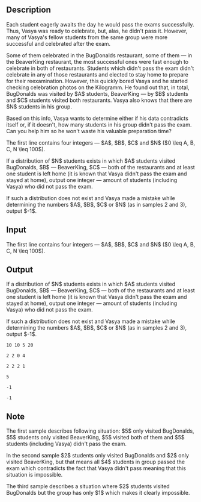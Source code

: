## Description

<div><p>Each student eagerly awaits the day he would pass the exams successfully. Thus, Vasya was ready to celebrate, but, alas, he didn't pass it. However, many of Vasya's fellow students from the same group were more successful and celebrated after the exam.</p><p>Some of them celebrated in the BugDonalds restaurant, some of them&nbsp;— in the BeaverKing restaurant, the most successful ones were fast enough to celebrate in both of restaurants. Students which didn't pass the exam didn't celebrate in any of those restaurants and elected to stay home to prepare for their reexamination. However, this quickly bored Vasya and he started checking celebration photos on the Kilogramm. He found out that, in total, BugDonalds was visited by $A$ students, BeaverKing&nbsp;— by $B$ students and $C$ students visited both restaurants. Vasya also knows that there are $N$ students in his group.</p><p>Based on this info, Vasya wants to determine either if his data contradicts itself or, if it doesn't, how many students in his group didn't pass the exam. Can you help him so he won't waste his valuable preparation time?</p></div><div class="input-specification"><p>The first line contains four integers&nbsp;— $A$, $B$, $C$ and $N$ ($0 \leq A, B, C, N \leq 100$).</p></div><div class="output-specification"><p>If a distribution of $N$ students exists in which $A$ students visited BugDonalds, $B$ — BeaverKing, $C$ — both of the restaurants and at least one student is left home (it is known that Vasya didn't pass the exam and stayed at home), output one integer&nbsp;— amount of students (including Vasya) who did not pass the exam. </p><p>If such a distribution does not exist and Vasya made a mistake while determining the numbers $A$, $B$, $C$ or $N$ (as in samples 2 and 3), output $-1$.</p></div>

## Input

<p>The first line contains four integers&nbsp;— $A$, $B$, $C$ and $N$ ($0 \leq A, B, C, N \leq 100$).</p>

## Output

<p>If a distribution of $N$ students exists in which $A$ students visited BugDonalds, $B$ — BeaverKing, $C$ — both of the restaurants and at least one student is left home (it is known that Vasya didn't pass the exam and stayed at home), output one integer&nbsp;— amount of students (including Vasya) who did not pass the exam. </p><p>If such a distribution does not exist and Vasya made a mistake while determining the numbers $A$, $B$, $C$ or $N$ (as in samples 2 and 3), output $-1$.</p>





```input1
10 10 5 20

```




```input2
2 2 0 4

```




```input3
2 2 2 1

```




```output1
5
```




```output2
-1
```




```output3
-1
```



## Note

<p>The first sample describes following situation: $5$ only visited BugDonalds, $5$ students only visited BeaverKing, $5$ visited both of them and $5$ students (including Vasya) didn't pass the exam.</p><p>In the second sample $2$ students only visited BugDonalds and $2$ only visited BeaverKing, but that means all $4$ students in group passed the exam which contradicts the fact that Vasya didn't pass meaning that this situation is impossible.</p><p>The third sample describes a situation where $2$ students visited BugDonalds but the group has only $1$ which makes it clearly impossible.</p>
